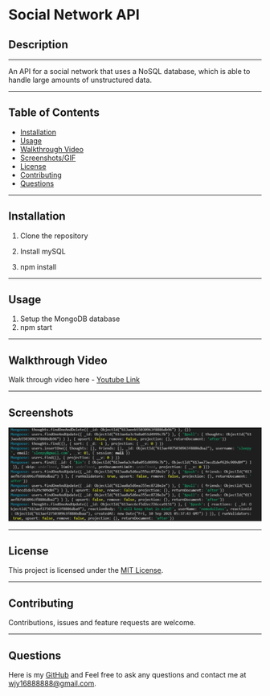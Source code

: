 # Social Network API

## Description

---

An API for a social network that uses a NoSQL database, which is able to handle large amounts of unstructured data.

---

## Table of Contents

  - [Installation](#installation)
  - [Usage](#usage)
  - [Walkthrough Video](#walkthrough-video)
  - [Screenshots/GIF](#Screenshots/GIF)
  - [License](#License)
  - [Contributing](#Contributing)
  - [Questions](#Questions)

---

## Installation


1. Clone the repository
   
2. Install mySQL
   
3. npm install

---

## Usage

1. Setup the MongoDB database
2. npm start

---

## Walkthrough Video

Walk through video here - [Youtube Link](https://www.youtube.com/watch?v=DYJ3OeqlAW4)

---

## Screenshots

![](source/images/noSQL.jpg)

---

## License

This project is licensed under the [MIT License](https://choosealicense.com/licenses/mit).

---

## Contributing

Contributions, issues and feature requests are welcome.

---

## Questions

Here is my [GitHub](https://github.com/chunngaimo)
and Feel free to ask any questions and contact me at wjy16888888@gmail.com.